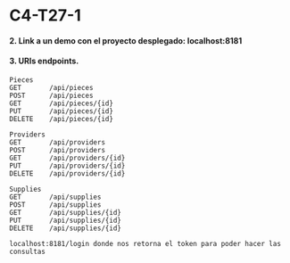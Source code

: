 # C4-T27-1

#### 2. Link a un demo con el proyecto desplegado: localhost:8181

#### 3. URIs endpoints.
```
Pieces
GET       /api/pieces
POST      /api/pieces
GET       /api/pieces/{id}
PUT       /api/pieces/{id}
DELETE    /api/pieces/{id}

Providers
GET       /api/providers
POST      /api/providers
GET       /api/providers/{id}
PUT       /api/providers/{id}
DELETE    /api/providers/{id}

Supplies
GET       /api/supplies
POST      /api/supplies
GET       /api/supplies/{id}
PUT       /api/supplies/{id}
DELETE    /api/supplies/{id}

localhost:8181/login donde nos retorna el token para poder hacer las consultas
```



